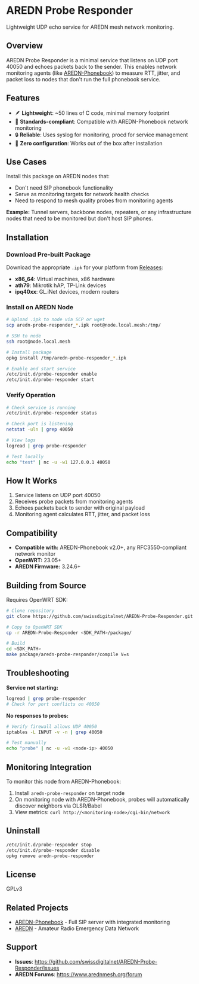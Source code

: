 # AREDN Probe Responder

Lightweight UDP echo service for AREDN mesh network monitoring.

## Overview

AREDN Probe Responder is a minimal service that listens on UDP port 40050 and echoes packets back to the sender. This enables network monitoring agents (like [AREDN-Phonebook](https://github.com/swissdigitalnet/AREDN-Phonebook)) to measure RTT, jitter, and packet loss to nodes that don't run the full phonebook service.

## Features

- 🪶 **Lightweight**: ~50 lines of C code, minimal memory footprint
- 📡 **Standards-compliant**: Compatible with AREDN-Phonebook network monitoring
- 🔒 **Reliable**: Uses syslog for monitoring, procd for service management
- 🚀 **Zero configuration**: Works out of the box after installation

## Use Cases

Install this package on AREDN nodes that:
- Don't need SIP phonebook functionality
- Serve as monitoring targets for network health checks
- Need to respond to mesh quality probes from monitoring agents

**Example:** Tunnel servers, backbone nodes, repeaters, or any infrastructure nodes that need to be monitored but don't host SIP phones.

## Installation

### Download Pre-built Package

Download the appropriate `.ipk` for your platform from [Releases](https://github.com/swissdigitalnet/AREDN-Probe-Responder/releases):

- **x86_64**: Virtual machines, x86 hardware
- **ath79**: Mikrotik hAP, TP-Link devices
- **ipq40xx**: GL.iNet devices, modern routers

### Install on AREDN Node

```bash
# Upload .ipk to node via SCP or wget
scp aredn-probe-responder_*.ipk root@node.local.mesh:/tmp/

# SSH to node
ssh root@node.local.mesh

# Install package
opkg install /tmp/aredn-probe-responder_*.ipk

# Enable and start service
/etc/init.d/probe-responder enable
/etc/init.d/probe-responder start
```

### Verify Operation

```bash
# Check service is running
/etc/init.d/probe-responder status

# Check port is listening
netstat -uln | grep 40050

# View logs
logread | grep probe-responder

# Test locally
echo "test" | nc -u -w1 127.0.0.1 40050
```

## How It Works

1. Service listens on UDP port 40050
2. Receives probe packets from monitoring agents
3. Echoes packets back to sender with original payload
4. Monitoring agent calculates RTT, jitter, and packet loss

## Compatibility

- **Compatible with:** AREDN-Phonebook v2.0+, any RFC3550-compliant network monitor
- **OpenWRT:** 23.05+
- **AREDN Firmware:** 3.24.6+

## Building from Source

Requires OpenWRT SDK:

```bash
# Clone repository
git clone https://github.com/swissdigitalnet/AREDN-Probe-Responder.git

# Copy to OpenWRT SDK
cp -r AREDN-Probe-Responder <SDK_PATH>/package/

# Build
cd <SDK_PATH>
make package/aredn-probe-responder/compile V=s
```

## Troubleshooting

**Service not starting:**
```bash
logread | grep probe-responder
# Check for port conflicts on 40050
```

**No responses to probes:**
```bash
# Verify firewall allows UDP 40050
iptables -L INPUT -v -n | grep 40050

# Test manually
echo "probe" | nc -u -w1 <node-ip> 40050
```

## Monitoring Integration

To monitor this node from AREDN-Phonebook:

1. Install `aredn-probe-responder` on target node
2. On monitoring node with AREDN-Phonebook, probes will automatically discover neighbors via OLSR/Babel
3. View metrics: `curl http://<monitoring-node>/cgi-bin/network`

## Uninstall

```bash
/etc/init.d/probe-responder stop
/etc/init.d/probe-responder disable
opkg remove aredn-probe-responder
```

## License

GPLv3

## Related Projects

- [AREDN-Phonebook](https://github.com/swissdigitalnet/AREDN-Phonebook) - Full SIP server with integrated monitoring
- [AREDN](https://www.arednmesh.org/) - Amateur Radio Emergency Data Network

## Support

- **Issues**: https://github.com/swissdigitalnet/AREDN-Probe-Responder/issues
- **AREDN Forums**: https://www.arednmesh.org/forum
